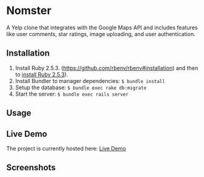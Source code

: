 # Nomster

A Yelp clone that integrates with the Google Maps API and includes features like user comments, star ratings, image uploading, and user authentication.

## Installation

1. Install Ruby 2.5.3. (https://github.com/rbenv/rbenv#installation) and then to [install Ruby 2.5.3](https://github.com/rbenv/rbenv#installing-ruby-versions)).
2. Install Bundler to manager dependencies: `$ bundle install`
3. Setup the database: `$ bundle exec rake db:migrate`
4. Start the server: `$ bundle exec rails server`

## Usage

## Live Demo

The project is currently hosted here: [Live Demo](https://nomster-becky-briggs.herokuapp.com/)

## Screenshots
